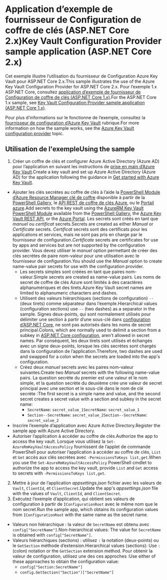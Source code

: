 # <a name="key-vault-configuration-provider-sample-application-aspnet-core-2x"></a><span data-ttu-id="0f3b0-101">Application d’exemple de fournisseur de Configuration de coffre de clés (ASP.NET Core 2.x)</span><span class="sxs-lookup"><span data-stu-id="0f3b0-101">Key Vault Configuration Provider sample application (ASP.NET Core 2.x)</span></span>

<span data-ttu-id="0f3b0-102">Cet exemple illustre l’utilisation du fournisseur de Configuration Azure Key Vault pour ASP.NET Core 2.x.</span><span class="sxs-lookup"><span data-stu-id="0f3b0-102">This sample illustrates the use of the Azure Key Vault Configuration Provider for ASP.NET Core 2.x.</span></span> <span data-ttu-id="0f3b0-103">Pour l’exemple 1.x ASP.NET Core, consultez [application d’exemple de fournisseur de Configuration de coffre de clés (ASP.NET Core 1.x)](https://github.com/aspnet/Docs/tree/master/aspnetcore/security/key-vault-configuration/samples/basic-sample/1.x).</span><span class="sxs-lookup"><span data-stu-id="0f3b0-103">For the ASP.NET Core 1.x sample, see [Key Vault Configuration Provider sample application (ASP.NET Core 1.x)](https://github.com/aspnet/Docs/tree/master/aspnetcore/security/key-vault-configuration/samples/basic-sample/1.x).</span></span>

<span data-ttu-id="0f3b0-104">Pour plus d’informations sur le fonctionne de l’exemple, consultez la [fournisseur de configuration d’Azure Key Vault](xref:security/key-vault-configuration) rubrique.</span><span class="sxs-lookup"><span data-stu-id="0f3b0-104">For more information on how the sample works, see the [Azure Key Vault configuration provider](xref:security/key-vault-configuration) topic.</span></span>

## <a name="using-the-sample"></a><span data-ttu-id="0f3b0-105">Utilisation de l'exemple</span><span class="sxs-lookup"><span data-stu-id="0f3b0-105">Using the sample</span></span>
1. <span data-ttu-id="0f3b0-106">Créer un coffre de clés et configurer Azure Active Directory (Azure AD) pour l’application en suivant les instructions de [prise en main d’Azure Key Vault](https://azure.microsoft.com/documentation/articles/key-vault-get-started/).</span><span class="sxs-lookup"><span data-stu-id="0f3b0-106">Create a key vault and set up Azure Active Directory (Azure AD) for the application following the guidance in [Get started with Azure Key Vault](https://azure.microsoft.com/documentation/articles/key-vault-get-started/).</span></span>
  * <span data-ttu-id="0f3b0-107">Ajouter les clés secrètes au coffre de clés à l’aide la [PowerShell Module d’Azure Resource Manager clé de coffre](/powershell/module/azurerm.keyvault) disponible à partir de la [PowerShell Gallery](https://www.powershellgallery.com/packages/AzureRM.KeyVault), le [API REST de coffre de clés Azure](/rest/api/keyvault/), ou le [Portail azure](https://portal.azure.com/).</span><span class="sxs-lookup"><span data-stu-id="0f3b0-107">Add secrets to the key vault using the [AzureRM Key Vault PowerShell Module](/powershell/module/azurerm.keyvault) available from the [PowerShell Gallery](https://www.powershellgallery.com/packages/AzureRM.KeyVault), the [Azure Key Vault REST API](/rest/api/keyvault/), or the [Azure Portal](https://portal.azure.com/).</span></span> <span data-ttu-id="0f3b0-108">Les secrets sont créés en tant que *manuel* ou *certificat* secrets.</span><span class="sxs-lookup"><span data-stu-id="0f3b0-108">Secrets are created as either *Manual* or *Certificate* secrets.</span></span> <span data-ttu-id="0f3b0-109">*Certificat* secrets sont des certificats pour les applications et services, mais ne sont pas pris en charge par le fournisseur de configuration.</span><span class="sxs-lookup"><span data-stu-id="0f3b0-109">*Certificate* secrets are certificates for use by apps and services but are not supported by the configuration provider.</span></span> <span data-ttu-id="0f3b0-110">Vous devez utiliser le *manuel* option permettant de créer des clés secrètes de paire nom-valeur pour une utilisation avec le fournisseur de configuration.</span><span class="sxs-lookup"><span data-stu-id="0f3b0-110">You should use the *Manual* option to create name-value pair secrets for use with the configuration provider.</span></span>
    * <span data-ttu-id="0f3b0-111">Les secrets simples sont créées en tant que paires nom-valeur.</span><span class="sxs-lookup"><span data-stu-id="0f3b0-111">Simple secrets are created as name-value pairs.</span></span> <span data-ttu-id="0f3b0-112">Les noms de secret de coffre de clés Azure sont limités à des caractères alphanumériques et des tirets.</span><span class="sxs-lookup"><span data-stu-id="0f3b0-112">Azure Key Vault secret names are limited to alphanumeric characters and dashes.</span></span>
    * <span data-ttu-id="0f3b0-113">Utilisent des valeurs hiérarchiques (sections de configuration) `--` (deux tirets) comme séparateur dans l’exemple.</span><span class="sxs-lookup"><span data-stu-id="0f3b0-113">Hierarchical values (configuration sections) use `--` (two dashes) as a separator in the sample.</span></span> <span data-ttu-id="0f3b0-114">Signes deux-points, qui sont normalement utilisés pour délimiter une section à partir d’une sous-clé dans [configuration d’ASP.NET Core](xref:fundamentals/configuration), ne sont pas autorisés dans les noms de secret principal.</span><span class="sxs-lookup"><span data-stu-id="0f3b0-114">Colons, which are normally used to delimit a section from a subkey in [ASP.NET Core configuration](xref:fundamentals/configuration), aren't allowed in secret names.</span></span> <span data-ttu-id="0f3b0-115">Par conséquent, les deux tirets sont utilisés et échangés avec un signe deux-points, lorsque les clés secrètes sont chargés dans la configuration de l’application.</span><span class="sxs-lookup"><span data-stu-id="0f3b0-115">Therefore, two dashes are used and swapped for a colon when the secrets are loaded into the app's configuration.</span></span>
    * <span data-ttu-id="0f3b0-116">Créez deux *manuel* secrets avec les paires nom-valeur suivantes.</span><span class="sxs-lookup"><span data-stu-id="0f3b0-116">Create two *Manual* secrets with the following name-value pairs.</span></span> <span data-ttu-id="0f3b0-117">La question secrète du premier est une valeur et le nom simple, et la question secrète du deuxième crée une valeur de secret principal avec une section et le sous-clé dans le nom de clé secrète :</span><span class="sxs-lookup"><span data-stu-id="0f3b0-117">The first secret is a simple name and value, and the second secret creates a secret value with a section and subkey in the secret name:</span></span>
      * <span data-ttu-id="0f3b0-118">`SecretName`: `secret_value_1`</span><span class="sxs-lookup"><span data-stu-id="0f3b0-118">`SecretName`: `secret_value_1`</span></span>
      * <span data-ttu-id="0f3b0-119">`Section--SecretName`: `secret_value_2`</span><span class="sxs-lookup"><span data-stu-id="0f3b0-119">`Section--SecretName`: `secret_value_2`</span></span>
  * <span data-ttu-id="0f3b0-120">Inscrire l’exemple d’application avec Azure Active Directory.</span><span class="sxs-lookup"><span data-stu-id="0f3b0-120">Register the sample app with Azure Active Directory.</span></span>
  * <span data-ttu-id="0f3b0-121">Autoriser l’application à accéder au coffre de clés.</span><span class="sxs-lookup"><span data-stu-id="0f3b0-121">Authorize the app to access the key vault.</span></span> <span data-ttu-id="0f3b0-122">Lorsque vous utilisez la `Set-AzureRmKeyVaultAccessPolicy` fournissent de l’applet de commande PowerShell pour autoriser l’application à accéder au coffre de clés, `List` et `Get` accès aux clés secrètes avec `-PermissionsToKeys list,get`.</span><span class="sxs-lookup"><span data-stu-id="0f3b0-122">When you use the `Set-AzureRmKeyVaultAccessPolicy` PowerShell cmdlet to authorize the app to access the key vault, provide `List` and `Get` access to secrets with `-PermissionsToKeys list,get`.</span></span>
2. <span data-ttu-id="0f3b0-123">Mettre à jour de l’application *appsettings.json* fichier avec les valeurs de `Vault`, `ClientId`, et `ClientSecret`.</span><span class="sxs-lookup"><span data-stu-id="0f3b0-123">Update the app's *appsettings.json* file with the values of `Vault`, `ClientId`, and `ClientSecret`.</span></span>
3. <span data-ttu-id="0f3b0-124">Exécutez l’exemple d’application, qui obtient ses valeurs de configuration à partir de `IConfigurationRoot` avec le même nom que le nom secret.</span><span class="sxs-lookup"><span data-stu-id="0f3b0-124">Run the sample app, which obtains its configuration values from `IConfigurationRoot` with the same name as the secret name.</span></span>
  * <span data-ttu-id="0f3b0-125">Valeurs non hiérarchique : la valeur de `SecretName` est obtenu avec `config["SecretName"]`.</span><span class="sxs-lookup"><span data-stu-id="0f3b0-125">Non-hierarchical values: The value for `SecretName` is obtained with `config["SecretName"]`.</span></span>
  * <span data-ttu-id="0f3b0-126">Valeurs hiérarchiques (sections) : utilisez `:` la notation (deux-points) ou le `GetSection` méthode d’extension.</span><span class="sxs-lookup"><span data-stu-id="0f3b0-126">Hierarchical values (sections): Use `:` (colon) notation or the `GetSection` extension method.</span></span> <span data-ttu-id="0f3b0-127">Pour obtenir la valeur de configuration, utilisez une des ces approches :</span><span class="sxs-lookup"><span data-stu-id="0f3b0-127">Use either of these approaches to obtain the configuration value:</span></span>
    * `config["Section:SecretName"]`
    * `config.GetSection("Section")["SecretName"]`

